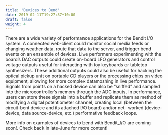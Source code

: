 ```yaml
---
title: 'Devices to Bend'
date: 2019-02-11T19:27:37+10:00
draft: false
weight: 4
---
```

There are a wide variety of performance applications for the Bendit I/O system. A connected web-client could monitor social media feeds or changing weather data, route that data to the server, and trigger bend events on an ensemble of devices. Live performers experimenting with the board’s DAC outputs could create on-board LFO generators and control voltage outputs useful for interacting with toy keyboards or tabletop synthesizers. These additional outputs could also be useful for hacking the optical pickup unit on portable CD players or the processing chips on video equipment, allowing for more complex datamoshing in live performance. Signals from points on a hacked device can also be “sniffed” and sampled into the microcontroller’s memory through the ADC inputs. In performance, users can store these signals into a buffer and replicate them as method of modifying a digital potentiometer channel, creating local (between the circuit-bent device and its attached I/O board) and/or net- worked (device-device, data source-device, etc.) performative feedback loops.

More info on examples of devices to bend with Bendit_I/O are coming soon!. Check back in late-June for more content!